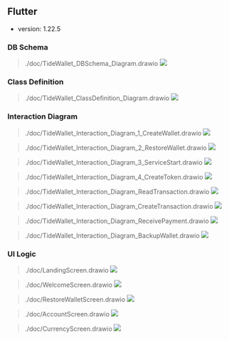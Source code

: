 ## Flutter
- version: 1.22.5



### DB Schema
> ./doc/TideWallet_DBSchema_Diagram.drawio
![](./doc/TideWallet_DBSchema_Diagram.png)

### Class Definition
> ./doc/TideWallet_ClassDefinition_Diagram.drawio
![](./doc/TideWallet_ClassDefinition_Diagram.png)

### Interaction Diagram
> ./doc/TideWallet_Interaction_Diagram_1_CreateWallet.drawio
![](./doc/TideWallet_Interaction_Diagram_1_CreateWallet.png)

> ./doc/TideWallet_Interaction_Diagram_2_RestoreWallet.drawio
![](./doc/TideWallet_Interaction_Diagram_2_RestoreWallet.png)

> ./doc/TideWallet_Interaction_Diagram_3_ServiceStart.drawio
![](./doc/TideWallet_Interaction_Diagram_3_ServiceStart.png)

> ./doc/TideWallet_Interaction_Diagram_4_CreateToken.drawio
![](./doc/TideWallet_Interaction_Diagram_4_CreateToken.png)

> ./doc/TideWallet_Interaction_Diagram_ReadTransaction.drawio
![](./doc/TideWallet_Interaction_Diagram_ReadTransaction.png)

> ./doc/TideWallet_Interaction_Diagram_CreateTransaction.drawio
![](./doc/TideWallet_Interaction_Diagram_CreateTransaction.png)

> ./doc/TideWallet_Interaction_Diagram_ReceivePayment.drawio
![](./doc/TideWallet_Interaction_Diagram_ReceivePayment.png)

> ./doc/TideWallet_Interaction_Diagram_BackupWallet.drawio
![](./doc/TideWallet_Interaction_Diagram_BackupWallet.png)

### UI Logic
> ./doc/LandingScreen.drawio
![](./doc/LandingScreen.png)

> ./doc/WelcomeScreen.drawio
![](./doc/WelcomeScreen.png)

> ./doc/RestoreWalletScreen.drawio
![](./doc/RestoreWalletScreen.png)

> ./doc/AccountScreen.drawio
![](./doc/AccountScreen.png)

> ./doc/CurrencyScreen.drawio
![](./doc/CurrencyScreen.png)